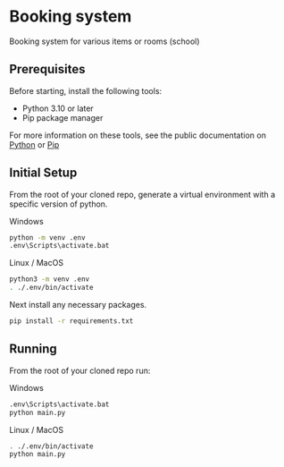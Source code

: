 # Booking system 

Booking system for various items or rooms (school)

## Prerequisites

Before starting, install the following tools:

- Python 3.10 or later
- Pip package manager

For more information on these tools, see the public documentation on
[Python](https://www.python.org/downloads/) or
[Pip](https://pip.pypa.io/en/stable/installing/)

## Initial Setup

From the root of your cloned repo, generate a virtual environment with a
specific version of python.

Windows
```bash
python -m venv .env
.env\Scripts\activate.bat
```

Linux / MacOS
```bash
python3 -m venv .env
. ./.env/bin/activate
```

Next install any necessary packages.

```bash
pip install -r requirements.txt
```

## Running

From the root of your cloned repo run:

Windows
```bash
.env\Scripts\activate.bat
python main.py
```

Linux / MacOS
```bash
. ./.env/bin/activate
python main.py
```